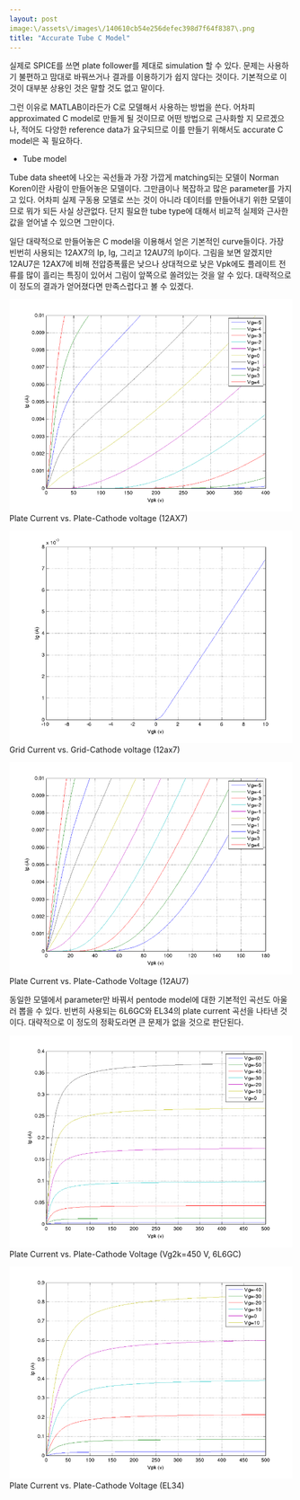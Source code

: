 ```yaml
---
layout: post
image:\/assets\/images\/140610cb54e256defec398d7f64f8387\.png
title: "Accurate Tube C Model"
---
```



실제로 SPICE를 쓰면 plate follower를 제대로 simulation 할 수 있다. 문제는 사용하기 불편하고 맘대로 바꿔쓰거나 결과를 이용하기가 쉽지 않다는 것이다. 기본적으로 이것이 대부분 상용인 것은 말할 것도 없고 말이다.




그런 이유로 MATLAB이라든가 C로 모델해서 사용하는 방법을 쓴다. 어차피 approximated C model로 만들게 될 것이므로 어떤 방법으로 근사화할 지 모르겠으나, 적어도 다양한 reference data가 요구되므로 이를 만들기 위해서도 accurate C model은 꼭 필요하다.




- Tube model




Tube data sheet에 나오는 곡선들과 가장 가깝게 matching되는 모델이 Norman Koren이란 사람이 만들어놓은 모델이다. 그만큼이나 복잡하고 많은 parameter를 가지고 있다. 어차피 실제 구동용 모델로 쓰는 것이 아니라 데이터를 만들어내기 위한 모델이므로 뭐가 되든 사실 상관없다. 단지 필요한 tube type에 대해서 비교적 실제와 근사한 값을 얻어낼 수 있으면 그만이다.




일단 대략적으로 만들어놓은 C model을 이용해서 얻은 기본적인 curve들이다. 가장 빈번히 사용되는 12AX7의 Ip, Ig, 그리고 12AU7의 Ip이다. 그림을 보면 알겠지만 12AU7은 12AX7에 비해 전압증폭률은 낮으나 상대적으로 낮은 Vpk에도 플레이트 전류를 많이 흘리는 특징이 있어서 그림이 앞쪽으로 쏠려있는 것을 알 수 있다. 대략적으로 이 정도의 결과가 얻어졌다면 만족스럽다고 볼 수 있겠다.






![image](/assets/images/140610cb54e256defec398d7f64f8387.png)Plate Current vs. Plate-Cathode voltage (12AX7)






![image](/assets/images/bc93814a7fb05db467b89ea95b805222.png)Grid Current vs. Grid-Cathode voltage (12ax7)







![image](/assets/images/f115ec86cb448cf2f5105ec13c382abc.png)Plate Current vs. Plate-Cathode Voltage (12AU7)




동일한 모델에서 parameter만 바꿔서 pentode model에 대한 기본적인 곡선도 아울러 뽑을 수 있다. 빈번히 사용되는 6L6GC와 EL34의 plate current 곡선을 나타낸 것이다. 대략적으로 이 정도의 정확도라면 큰 문제가 없을 것으로 판단된다.




![image](/assets/images/c3fa374cb06320853a0eb5103c65d903.png)Plate Current vs. Plate-Cathode Voltage (Vg2k=450 V, 6L6GC)


![image](/assets/images/efe7316dc9c9c7f4542924abb502def2.png)Plate Current vs. Plate-Cathode Voltage (EL34)





